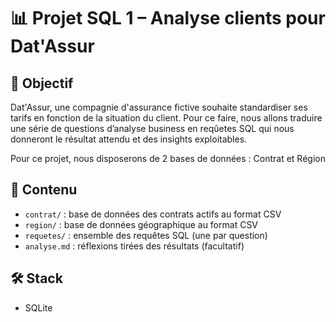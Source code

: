# 📊 Projet SQL 1 – Analyse clients pour Dat'Assur

## 🎯 Objectif

Dat'Assur, une compagnie d'assurance fictive souhaite standardiser ses tarifs en fonction de la situation du client. Pour ce faire, nous allons traduire une série de questions d’analyse business en reqûetes SQL qui nous donneront le résultat attendu et des insights exploitables. 

Pour ce projet, nous disposerons de 2 bases de données : Contrat et Région

## 📂 Contenu

- `contrat/` : base de données des contrats actifs au format CSV
- `region/` : base de données géographique au format CSV
- `requetes/` : ensemble des requêtes SQL (une par question)
- `analyse.md` : réflexions tirées des résultats (facultatif)

## 🛠️ Stack

- SQLite
